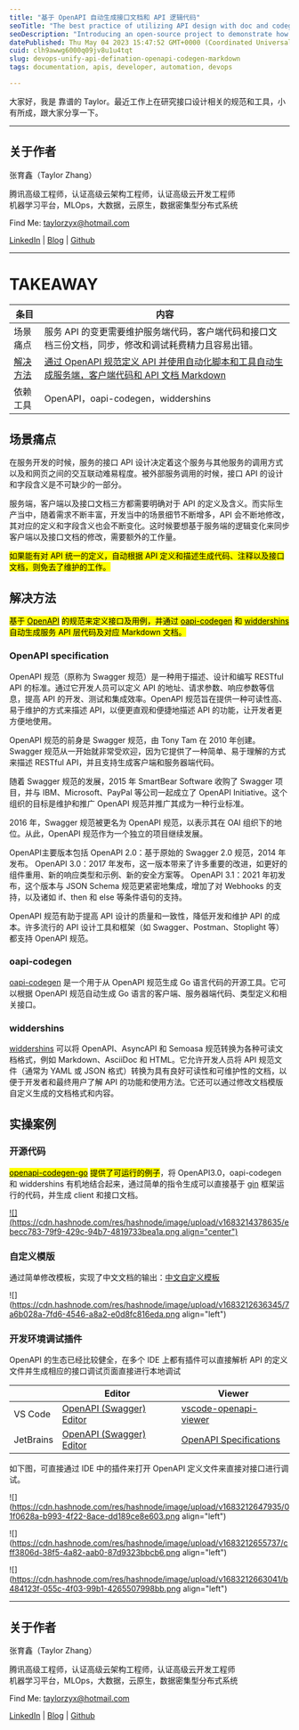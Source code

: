 ```yaml
---
title: "基于 OpenAPI 自动生成接口文档和 API 逻辑代码"
seoTitle: "The best practice of utilizing API design with doc and codegen in go"
seoDescription: "Introducing an open-source project to demonstrate how to set up a workflow to use openapi with auto markdown generator and codegen in golang gin."
datePublished: Thu May 04 2023 15:47:52 GMT+0000 (Coordinated Universal Time)
cuid: clh9awwg6000q09jv8u1u4tqt
slug: devops-unify-api-defination-openapi-codegen-markdown
tags: documentation, apis, developer, automation, devops

---
```


大家好，我是 靠谱的 Taylor。最近工作上在研究接口设计相关的规范和工具，小有所成，跟大家分享一下。

---

## 关于作者

张育鑫（Taylor Zhang）

腾讯高级工程师，认证高级云架构工程师，认证高级云开发工程师  
机器学习平台，MLOps，大数据，云原生，数据密集型分布式系统

Find Me: taylorzyx@hotmail.com

[LinkedIn](https://www.linkedin.com/in/yxzh/) | [Blog](https://taylorzyx.hashnode.dev/) | [Github](https://github.com/taylorzhangyx)

---

# TAKEAWAY

| 条目 | 内容 |
| --- | --- |
| 场景痛点 | 服务 API 的变更需要维护服务端代码，客户端代码和接口文档三份文档，同步，修改和调试耗费精力且容易出错。 |
| [解决方法](https://github.com/taylorzhangyx/openapi-codegen-go) | [通过 OpenAPI 规范定义 API 并使用自动化脚本和工具自动生成服务端，客户端代码和 API 文档 Markdown](https://github.com/taylorzhangyx/openapi-codegen-go) |
| 依赖工具 | OpenAPI，oapi-codegen，widdershins |

## 场景痛点

在服务开发的时候，服务的接口 API 设计决定着这个服务与其他服务的调用方式以及和网页之间的交互联动难易程度。被外部服务调用的时候，接口 API 的设计和字段含义是不可缺少的一部分。

服务端，客户端以及接口文档三方都需要明确对于 API 的定义及含义。而实际生产当中，随着需求不断丰富，开发当中的场景细节不断增多，API 会不断地修改，其对应的定义和字段含义也会不断变化。这时候要想基于服务端的逻辑变化来同步客户端以及接口文档的修改，需要额外的工作量。

<mark>如果能有对 API 统一的定义，自动根据 API 定义和描述生成代码、注释以及接口文档，则免去了维护的工作。</mark>

## 解决方法

<mark>基于 </mark> [<mark>OpenAPI</mark>](https://swagger.io/specification/) <mark>的规范来定义接口及用例，并通过 </mark> [<mark>oapi-codegen</mark>](https://github.com/deepmap/oapi-codegen) <mark>和 </mark> [<mark>widdershins</mark>](https://github.com/Mermade/widdershins) <mark>自动生成服务 API 层代码及对应 Markdown 文档。</mark>

### OpenAPI specification

OpenAPI 规范（原称为 Swagger 规范）是一种用于描述、设计和编写 RESTful API 的标准。通过它开发人员可以定义 API 的地址、请求参数、响应参数等信息，提高 API 的开发、测试和集成效率。OpenAPI 规范旨在提供一种可读性高、易于维护的方式来描述 API，以便更直观和便捷地描述 API 的功能，让开发者更方便地使用。

OpenAPI 规范的前身是 Swagger 规范，由 Tony Tam 在 2010 年创建。Swagger 规范从一开始就非常受欢迎，因为它提供了一种简单、易于理解的方式来描述 RESTful API，并且支持生成客户端和服务器端代码。

随着 Swagger 规范的发展，2015 年 SmartBear Software 收购了 Swagger 项目，并与 IBM、Microsoft、PayPal 等公司一起成立了 OpenAPI Initiative。这个组织的目标是维护和推广 OpenAPI 规范并推广其成为一种行业标准。

2016 年，Swagger 规范被更名为 OpenAPI 规范，以表示其在 OAI 组织下的地位。从此，OpenAPI 规范作为一个独立的项目继续发展。

OpenAPI主要版本包括 OpenAPI 2.0：基于原始的 Swagger 2.0 规范，2014 年发布。 OpenAPI 3.0：2017 年发布，这一版本带来了许多重要的改进，如更好的组件重用、新的响应类型和示例、新的安全方案等。 OpenAPI 3.1：2021 年初发布，这个版本与 JSON Schema 规范更紧密地集成，增加了对 Webhooks 的支持，以及诸如 if、then 和 else 等条件语句的支持。

OpenAPI 规范有助于提高 API 设计的质量和一致性，降低开发和维护 API 的成本。许多流行的 API 设计工具和框架（如 Swagger、Postman、Stoplight 等）都支持 OpenAPI 规范。

### oapi-codegen

[oapi-codegen](https://github.com/deepmap/oapi-codegen) 是一个用于从 OpenAPI 规范生成 Go 语言代码的开源工具。它可以根据 OpenAPI 规范自动生成 Go 语言的客户端、服务器端代码、类型定义和相关接口。

### widdershins

[widdershins](https://github.com/Mermade/widdershins) 可以将 OpenAPI、AsyncAPI 和 Semoasa 规范转换为各种可读文档格式，例如 Markdown、AsciiDoc 和 HTML。它允许开发人员将 API 规范文件（通常为 YAML 或 JSON 格式）转换为具有良好可读性和可维护性的文档，以便于开发者和最终用户了解 API 的功能和使用方法。它还可以通过修改文档模版自定义生成的文档格式和内容。

## 实操案例

### 开源代码

[<mark>openapi-codegen-go</mark>](https://github.com/taylorzhangyx/openapi-codegen-go) <mark>提供了可运行的例子</mark>，将 OpenAPI3.0，oapi-codegen 和 widdershins 有机地结合起来，通过简单的指令生成可以直接基于 [gin](https://github.com/gin-gonic/gin) 框架运行的代码，并生成 client 和接口文档。

[![](https://cdn.hashnode.com/res/hashnode/image/upload/v1683214378635/ebecc783-79f9-429c-94b7-4819733bea1a.png align="center")](https://github.com/taylorzhangyx/openapi-codegen-go)

### 自定义模版

通过简单修改模板，实现了中文文档的输出：[中文自定义模板](https://github.com/taylorzhangyx/openapi-codegen-go/commit/717d38b52fa500d5300a74f0afa21a885e645acf)

![](https://cdn.hashnode.com/res/hashnode/image/upload/v1683212636345/7a6b028a-7fd6-4546-a8a2-e0d8fc816eda.png align="left")

### 开发环境调试插件

OpenAPI 的生态已经比较健全，在多个 IDE 上都有插件可以直接解析 API 的定义文件并生成相应的接口调试页面直接进行本地调试

|  | Editor | Viewer |
| --- | --- | --- |
| VS Code | [OpenAPI (Swagger) Editor](https://marketplace.visualstudio.com/items?itemName=42Crunch.vscode-openapi) | [vscode-openapi-viewer](https://marketplace.visualstudio.com/items?itemName=AndrewButson.vscode-openapi-viewer) |
| JetBrains | [OpenAPI (Swagger) Editor](https://plugins.jetbrains.com/plugin/14837-openapi-swagger-editor) | [OpenAPI Specifications](https://plugins.jetbrains.com/plugin/14394-openapi-specifications) |

如下图，可直接通过 IDE 中的插件来打开 OpenAPI 定义文件来直接对接口进行调试。

![](https://cdn.hashnode.com/res/hashnode/image/upload/v1683212647935/01f0628a-b993-4f22-8ace-dd189ce8e603.png align="left")

![](https://cdn.hashnode.com/res/hashnode/image/upload/v1683212655737/cff3806d-38f5-4a82-aab0-87d9323bbcb6.png align="left")

![](https://cdn.hashnode.com/res/hashnode/image/upload/v1683212663041/b484123f-055c-4f03-99b1-4265507998bb.png align="left")

---

## 关于作者

张育鑫（Taylor Zhang）

腾讯高级工程师，认证高级云架构工程师，认证高级云开发工程师  
机器学习平台，MLOps，大数据，云原生，数据密集型分布式系统

Find Me: taylorzyx@hotmail.com

[LinkedIn](https://www.linkedin.com/in/yxzh/) | [Blog](https://taylorzyx.hashnode.dev/) | [Github](https://github.com/taylorzhangyx)